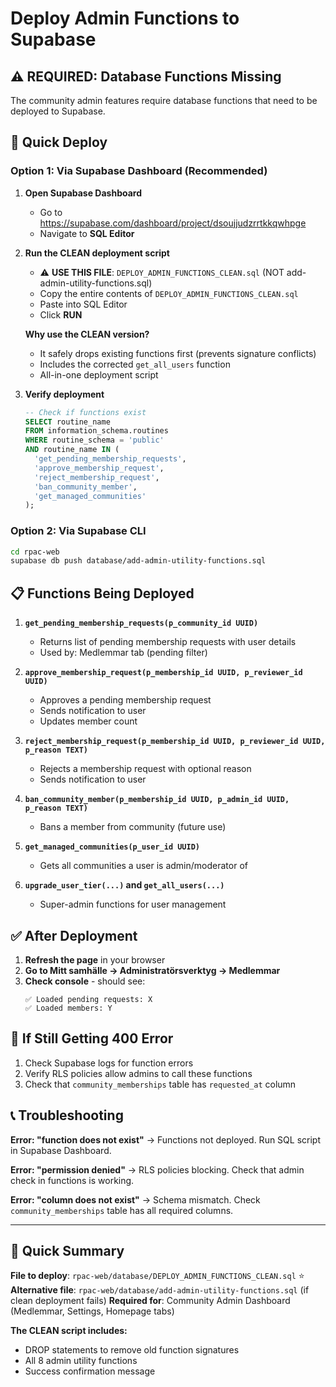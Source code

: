 # Deploy Admin Functions to Supabase

## ⚠️ REQUIRED: Database Functions Missing

The community admin features require database functions that need to be deployed to Supabase.

## 🚀 Quick Deploy

### Option 1: Via Supabase Dashboard (Recommended)

1. **Open Supabase Dashboard**
   - Go to https://supabase.com/dashboard/project/dsoujjudzrrtkkqwhpge
   - Navigate to **SQL Editor**

2. **Run the CLEAN deployment script**
   - ⚠️ **USE THIS FILE**: `DEPLOY_ADMIN_FUNCTIONS_CLEAN.sql` (NOT add-admin-utility-functions.sql)
   - Copy the entire contents of `DEPLOY_ADMIN_FUNCTIONS_CLEAN.sql`
   - Paste into SQL Editor
   - Click **RUN**

   **Why use the CLEAN version?**
   - It safely drops existing functions first (prevents signature conflicts)
   - Includes the corrected `get_all_users` function
   - All-in-one deployment script

3. **Verify deployment**
   ```sql
   -- Check if functions exist
   SELECT routine_name 
   FROM information_schema.routines 
   WHERE routine_schema = 'public' 
   AND routine_name IN (
     'get_pending_membership_requests',
     'approve_membership_request',
     'reject_membership_request',
     'ban_community_member',
     'get_managed_communities'
   );
   ```

### Option 2: Via Supabase CLI

```bash
cd rpac-web
supabase db push database/add-admin-utility-functions.sql
```

## 📋 Functions Being Deployed

1. **`get_pending_membership_requests(p_community_id UUID)`**
   - Returns list of pending membership requests with user details
   - Used by: Medlemmar tab (pending filter)

2. **`approve_membership_request(p_membership_id UUID, p_reviewer_id UUID)`**
   - Approves a pending membership request
   - Sends notification to user
   - Updates member count

3. **`reject_membership_request(p_membership_id UUID, p_reviewer_id UUID, p_reason TEXT)`**
   - Rejects a membership request with optional reason
   - Sends notification to user

4. **`ban_community_member(p_membership_id UUID, p_admin_id UUID, p_reason TEXT)`**
   - Bans a member from community (future use)

5. **`get_managed_communities(p_user_id UUID)`**
   - Gets all communities a user is admin/moderator of

6. **`upgrade_user_tier(...)` and `get_all_users(...)`**
   - Super-admin functions for user management

## ✅ After Deployment

1. **Refresh the page** in your browser
2. **Go to Mitt samhälle → Administratörsverktyg → Medlemmar**
3. **Check console** - should see:
   ```
   ✅ Loaded pending requests: X
   ✅ Loaded members: Y
   ```

## 🐛 If Still Getting 400 Error

1. Check Supabase logs for function errors
2. Verify RLS policies allow admins to call these functions
3. Check that `community_memberships` table has `requested_at` column

## 📞 Troubleshooting

**Error: "function does not exist"**
→ Functions not deployed. Run SQL script in Supabase Dashboard.

**Error: "permission denied"**
→ RLS policies blocking. Check that admin check in functions is working.

**Error: "column does not exist"**
→ Schema mismatch. Check `community_memberships` table has all required columns.

---

## 🎯 Quick Summary

**File to deploy**: `rpac-web/database/DEPLOY_ADMIN_FUNCTIONS_CLEAN.sql` ⭐
**Alternative file**: `rpac-web/database/add-admin-utility-functions.sql` (if clean deployment fails)
**Required for**: Community Admin Dashboard (Medlemmar, Settings, Homepage tabs)

**The CLEAN script includes:**
- DROP statements to remove old function signatures
- All 8 admin utility functions
- Success confirmation message

